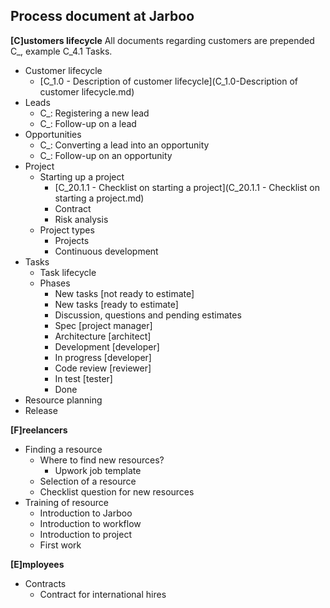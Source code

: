 Process document at Jarboo
--------------------------

**[C]ustomers lifecycle**
All documents regarding customers are prepended C_, example C_4.1 Tasks. 

 - Customer lifecycle
	 - [C_1.0 - Description of customer lifecycle](C_1.0-Description of customer lifecycle.md)
 - Leads
	 - C_: Registering a new lead
	 - C_: Follow-up on a lead
 - Opportunities
	 - C_: Converting a lead into an opportunity
	 - C_: Follow-up on an opportunity
 - Project
	 - Starting up a project
		 - [C_20.1.1 - Checklist on starting a project](C_20.1.1 - Checklist on starting a project.md)
	     - Contract
	     - Risk analysis
	 - Project types
		 - Projects
		 - Continuous development
 - Tasks
	 - Task lifecycle
	 - Phases
	 	- New tasks [not ready to estimate]
	 	- New tasks [ready to estimate]
	 	- Discussion, questions and pending estimates
	 	- Spec [project manager]
	 	- Architecture [architect]
	 	- Development [developer]
	 	- In progress [developer]
	 	- Code review [reviewer]
	 	- In test [tester]
	 	- Done
 - Resource planning
 - Release

**[F]reelancers**

 - Finding a resource
 	- Where to find new resources?
 		- Upwork job template
 	- Selection of a resource
 	- Checklist question for new resources
 - Training of resource
	 - Introduction to Jarboo
	 - Introduction to workflow
	 - Introduction to project
	 - First work

**[E]mployees**

- Contracts
	-	Contract for international hires